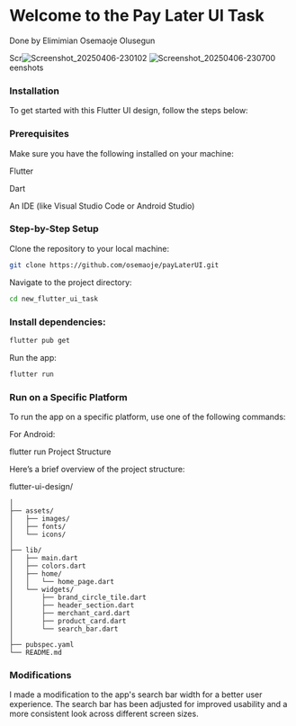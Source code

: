 # Welcome to the Pay Later UI Task
Done by Elimimian Osemaoje Olusegun

Scr![Screenshot_20250406-230102](https://github.com/user-attachments/assets/edc6b8c3-d9cd-46c6-aae9-73337bd13fd2)
![Screenshot_20250406-230700](https://github.com/user-attachments/assets/5498b541-37c4-4f13-804e-ee881244c664)
eenshots


### Installation

To get started with this Flutter UI design, follow the steps below:

### Prerequisites
Make sure you have the following installed on your machine:

Flutter

Dart

An IDE (like Visual Studio Code or Android Studio)

### Step-by-Step Setup

Clone the repository to your local machine:

```bash
git clone https://github.com/osemaoje/payLaterUI.git
```

Navigate to the project directory:
```bash
cd new_flutter_ui_task
```

### Install dependencies:

```bash
flutter pub get
```

Run the app:

```bash
flutter run
```

### Run on a Specific Platform
To run the app on a specific platform, use one of the following commands:

For Android:



flutter run 
Project Structure

Here’s a brief overview of the project structure:



flutter-ui-design/
```
│
├── assets/
│   ├── images/
│   ├── fonts/
│   └── icons/
│
├── lib/
│   ├── main.dart
│   ├── colors.dart
│   ├── home/      
│   │   └── home_page.dart
│   └── widgets/
│       ├── brand_circle_tile.dart
│       ├── header_section.dart
│       ├── merchant_card.dart
│       ├── product_card.dart
│       └── search_bar.dart
│
├── pubspec.yaml
└── README.md
```
### Modifications
I made a modification to the app's search bar width for a better user experience. The search bar has been adjusted for improved usability and a more consistent look across different screen sizes.
